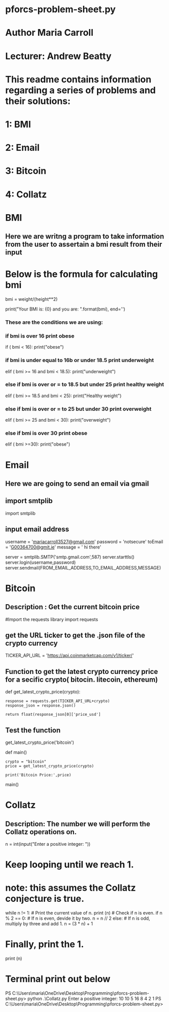 # pforcs-problem-sheet.py
# Author Maria Carroll
# Lecturer: Andrew Beatty

# This readme contains information regarding a series of problems and their solutions:
# 1: BMI
# 2: Email
# 3: Bitcoin
# 4: Collatz

# BMI

## Here we are writng a program to take information from the user to assertain a bmi result from their input 

### 
# Below is the formula for calculating bmi

bmi = weight/(height**2)

print("Your BMI is: {0} and you are: ".format(bmi), end='')

### These are the conditions we are using:
### if bmi is over 16 print obese
if ( bmi < 16):
   print("obese")
### if bmi is under equal to 16b or under 18.5 print underweight
elif ( bmi >= 16 and bmi < 18.5):
   print("underweight")
### else if bmi is over  or = to 18.5 but under 25 print healthy weight
elif ( bmi >= 18.5 and bmi < 25):
   print("Healthy weight")
### else if bmi is over or = to 25 but under 30 print overweight
elif ( bmi >= 25 and bmi < 30):
   print("overweight")
### else if bmi is over 30 print obese
elif ( bmi >=30):
   print("obese")
   
   
 # Email
 
 ## Here we are going to send an email via gmail

## import smtplib
import smtplib

## input email address
username = 'mariacarroll3527@gmail.com'
password = 'notsecure'
toEmail = 'G00364700@gmit.ie'
message = ' hi there'

server = smtplib.SMTP('smtp.gmail.com',587)
server.starttls()
server.login(username,password)
server.sendmail(FROM_EMAIL_ADDRESS,TO_EMAIL_ADDRESS,MESSAGE)


# Bitcoin

## Description : Get the current bitcoin price

#Import the requests library
import requests

## get the URL ticker to get the .json file of the crypto currency
TICKER_API_URL = 'https://api.coinmarketcap.com/v1/ticker/'

## Function to get the latest crypto currency price for a secific crypto( bitocin. litecoin, ethereum)
def get_latest_crypto_price(crypto):

    response = requests.get(TICKER_API_URL+crypto)
    response_json = response.json()

    return float(response_json[0]['price_usd']

## Test the function
get_latest_crypto_price('bitcoin')

def main()

    crypto = "bitcoin"
    price = get_latest_crypto_price(crypto)

    print('Bitcoin Price:',price)

main()


# Collatz

## Description: The number we will perform the Collatz operations on.
n = int(input("Enter a positive integer: "))

# Keep looping until we reach 1.
# note: this assumes the Collatz conjecture is true.
while n != 1:
    # Print the current value of n.
    print (n)
    # Check if n is even.
    if n % 2 == 0:
        # If n is even, devide it by two.
        n = n // 2
    else:
        # If n is odd, multiply by three and add 1.
         n = (3 * n) + 1

# Finally, print the 1.
print (n)

# Terminal print out below

PS C:\Users\maria\OneDrive\Desktop\Programming\pforcs-problem-sheet.py> python .\Collatz.py
Enter a positive integer: 10
10
5
16
8
4
2
1
PS C:\Users\maria\OneDrive\Desktop\Programming\pforcs-problem-sheet.py> 
